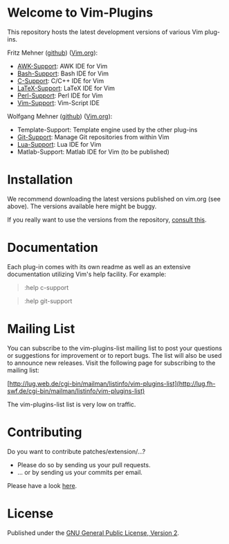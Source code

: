 # Welcome to Vim-Plugins

This repository hosts the latest development versions of various Vim plug-ins.

Fritz Mehner ([github](https://github.com/FritzMehner)) ([Vim.org](http://www.vim.org/account/profile.php?user_id=169)):

* [AWK-Support](http://www.vim.org/scripts/script.php?script_id=4415): AWK IDE for Vim
* [Bash-Support](http://www.vim.org/scripts/script.php?script_id=365): Bash IDE for Vim
* [C-Support](http://www.vim.org/scripts/script.php?script_id=213): C/C++ IDE for Vim
* [LaTeX-Support](http://www.vim.org/scripts/script.php?script_id=4405): LaTeX IDE for Vim
* [Perl-Support](http://www.vim.org/scripts/script.php?script_id=556): Perl IDE for Vim
* [Vim-Support](http://www.vim.org/scripts/script.php?script_id=3931): Vim-Script IDE

Wolfgang Mehner ([github](https://github.com/WolfgangMehner)) ([Vim.org](http://www.vim.org/account/profile.php?user_id=36934)):

* Template-Support: Template engine used by the other plug-ins
* [Git-Support](http://www.vim.org/scripts/script.php?script_id=4497): Manage Git repositories from within Vim
* [Lua-Support](http://www.vim.org/scripts/script.php?script_id=4950): Lua IDE for Vim
* Matlab-Support: Matlab IDE for Vim (to be published)

# Installation

We recommend downloading the latest versions published on vim.org (see above).
The versions available here might be buggy.

If you really want to use the versions from the repository, [consult this](https://github.com/WolfgangMehner/vim-plugins/wiki/Installation).

# Documentation

Each plug-in comes with its own readme as well as an extensive documentation utilizing Vim's help facility. For example: <br>

> :help c-support

> :help git-support

# Mailing List

You can subscribe to the vim-plugins-list mailing list to post your questions or suggestions for improvement or to report bugs.
The list will also be used to announce new releases.
Visit the following page for subscribing to the mailing list:

[http://lug.web.de/cgi-bin/mailman/listinfo/vim-plugins-list](http://lug.fh-swf.de/cgi-bin/mailman/listinfo/vim-plugins-list)

The vim-plugins-list list is very low on traffic.

# Contributing

Do you want to contribute patches/extension/...?

* Please do so by sending us your pull requests.
* ... or by sending us your commits per email.

Please have a look [here](https://github.com/WolfgangMehner/vim-plugins/wiki/Contributing).

# License

Published under the [GNU General Public License, Version 2](http://www.gnu.de/documents/gpl-2.0.en.html).
